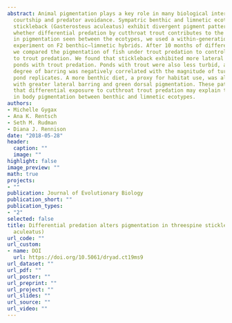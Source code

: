 ```yaml
---
abstract: Animal pigmentation plays a key role in many biological interactions, including
  courtship and predator avoidance. Sympatric benthic and limnetic ecotypes of threespine
  stickleback (Gasterosteus aculeatus) exhibit divergent pigment patterns. To test
  whether differential predation by cutthroat trout contributes to the differences
  in pigmentation seen between the ecotypes, we used a within‐generation selection
  experiment on F2 benthic–limnetic hybrids. After 10 months of differential selection,
  we compared the pigmentation of fish under trout predation to control fish not exposed
  to trout predation. We found that stickleback exhibited more lateral barring in
  ponds with trout predation. Ponds with trout were also less turbid, and a greater
  degree of barring was negatively correlated with the magnitude of turbidity across
  pond replicates. A more benthic diet, a proxy for habitat use, was also correlated
  with greater lateral barring and green dorsal pigmentation. These patterns suggest
  that differential exposure to cutthroat trout predation may explain the divergence
  in body pigmentation between benthic and limnetic ecotypes.
authors:
- Michelle Gygax
- Ana K. Rentsch
- Seth M. Rudman
- Diana J. Rennison
date: "2018-05-28"
header:
  caption: ""
  image: ""
highlight: false
image_preview: ""
math: true
projects:
- ""
publication: Journal of Evolutionary Biology
publication_short: ""
publication_types:
- "2"
selected: false
title: Differential predation alters pigmentation in threespine stickleback (Gasterosteus
  aculeatus)
url_code: ""
url_custom:
- name: DOI
  url: https://doi.org/10.5061/dryad.ct19ms9
url_dataset: ""
url_pdf: ""
url_poster: ""
url_preprint: ""
url_project: ""
url_slides: ""
url_source: ""
url_video: ""
---
```

